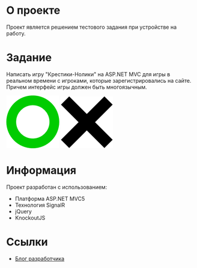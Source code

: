 # О проекте

Проект является решением тестового задания при устройстве на работу. 

# Задание

Написать игру "Крестики-Нолики" на ASP.NET MVC для игры в реальном времени с игроками, которые зарегистрировались на сайте. Причем интерфейс игры должен быть многоязычным.

![x](/Tic-Tac-Toe/Calabonga.TicTac.Web/Images/o.png)  ![o](/Tic-Tac-Toe/Calabonga.TicTac.Web/Images/x.png)

# Информация

Проект разработан с использованием:

* Платформа ASP.NET MVC5
* Технология SignalR
* jQuery
* KnockoutJS

# Ссылки

* [Блог разработчика](http://www.calabonga.net) 
